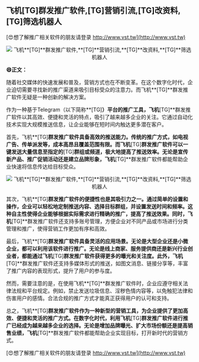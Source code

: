 ## **飞机**[TG]**群发推广软件,**[TG]**营销引流,**[TG]**改资料,**[TG]**筛选机器人**

[😍想了解推广相关软件的朋友请登录 http://www.vst.tw](http://www.vst.tw)

 <center><img src="https://vst.tw/MP4/tuiguang/png/8.png" alt="飞机**[TG]**群发推广软件,**[TG]**营销引流,**[TG]**改资料,**[TG]**筛选机器人"></center>

**😄正文：**

随着社交媒体的快速发展和普及，营销方式也在不断变革。在这个数字化时代，企业迫切需要寻找新的推广渠道来吸引目标受众的注意力。而飞机**[TG]**群发推广软件无疑是一种创新的解决方案。

作为一种基于Telegram（以下简称**[TG]**）平台的推广工具，飞机**[TG]**群发推广软件以其高效、便捷和灵活的特点，吸引了越来越多企业的关注。它通过自动化技术实现大规模推送信息，让企业能够在短时间内触达更多潜在客户。

首先，飞机**[TG]**群发推广软件具备高效的推送能力。传统的推广方式，如电视广告、传单派发等，成本高昂且覆盖范围有限。而飞机**[TG]**群发推广软件可以一键发送大量信息至指定的**[TG]**群组或频道，极大地提高了推送效率。无论是宣传新产品、推广促销活动还是建立品牌形象，飞机**[TG]**群发推广软件都能帮助企业快速将信息传达给目标受众。

 <center><img src="https://vst.tw/MP4/tuiguang/png/1.png" alt="飞机**[TG]**群发推广软件,**[TG]**营销引流,**[TG]**改资料,**[TG]**筛选机器人"></center>

其次，飞机**[TG]**群发推广软件的便捷性也是其吸引力之一。通过简单的设置和操作，企业可以轻松地定制推送内容、选择目标群组，并设置发送时间和频率。这种自主性使得企业能够根据实际需求进行精确的推广，提高了推送效果。同时，飞机**[TG]**群发推广软件还支持多账号管理，方便企业对不同产品或市场进行分类管理和推广，使得营销工作更加有序和高效。

最后，飞机**[TG]**群发推广软件具备灵活的应用场景。无论是大型企业还是小微企业，都可以利用该软件进行推广。无论是线上商家、服务提供商还是新兴行业创业者，都能通过飞机**[TG]**群发推广软件获得更多的曝光和关注度。此外，飞机**[TG]**群发推广软件还支持多媒体形式的推送，如图文消息、链接分享等，丰富了推广内容的表现形式，提升了用户的参与度。

然而，需要注意的是，在使用飞机**[TG]**群发推广软件时，企业应遵守相关法律法规和平台规定。例如，禁止发送垃圾信息、淫秽色情内容等，以免触犯法律和伤害用户的感情。合法合规的推广方式才能真正获得用户的认可和支持。

总之，飞机**[TG]**群发推广软件作为一种新型的营销工具，为企业提供了更加高效、便捷和灵活的推广方式。在数字化时代，利用飞机**[TG]**群发推广软件进行推广已经成为越来越多企业的选择。无论是增加品牌曝光、扩大市场份额还是提高销售业绩，飞机**[TG]**群发推广软件都能帮助企业实现目标，打开新时代的营销方式。

[😍想了解推广相关软件的朋友请登录 http://www.vst.tw](http://www.vst.tw)



